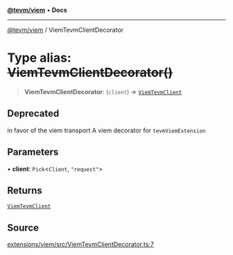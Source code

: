 [**@tevm/viem**](../README.md) • **Docs**

***

[@tevm/viem](../globals.md) / ViemTevmClientDecorator

# Type alias: ~~ViemTevmClientDecorator()~~

> **ViemTevmClientDecorator**: (`client`) => [`ViemTevmClient`](ViemTevmClient.md)

## Deprecated

in favor of the viem transport
A viem decorator for `tevmViemExtension`

## Parameters

• **client**: `Pick`\<`Client`, `"request"`\>

## Returns

[`ViemTevmClient`](ViemTevmClient.md)

## Source

[extensions/viem/src/ViemTevmClientDecorator.ts:7](https://github.com/evmts/tevm-monorepo/blob/main/extensions/viem/src/ViemTevmClientDecorator.ts#L7)
